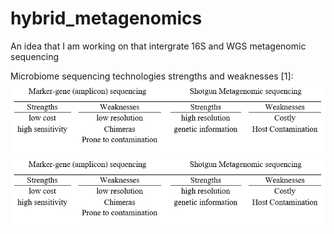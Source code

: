 # hybrid_metagenomics
An idea that I am working on that intergrate 16S and WGS metagenomic sequencing

Microbiome sequencing technologies strengths and weaknesses
[1]:![Alt text](https://github.com/MADscientist314/hybrid_metagenomics/blob/master/images/Table1.png?raw=true)
<img src="https://github.com/MADscientist314/hybrid_metagenomics/blob/master/images/Table1.png?raw=true">
